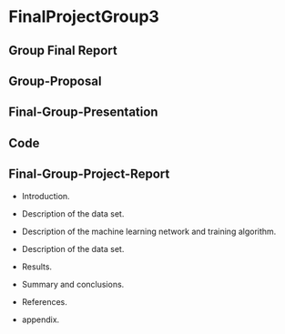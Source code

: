 # FinalProjectGroup3
## Group Final Report
## Group-Proposal
## Final-Group-Presentation
## Code
## Final-Group-Project-Report
<ul>
<li><p>Introduction.</p></li>
<li><p>Description of the data set.</p></li>
<li><p>Description of the machine learning network and training
algorithm.</p></li>
<li><p>Description of the data set.</p></li>
<li><p>Results.</p></li>
<li><p>Summary and conclusions.</p></li>
<li><p>References.</p></li>
<li><p>appendix.</p></li>
<ul>
